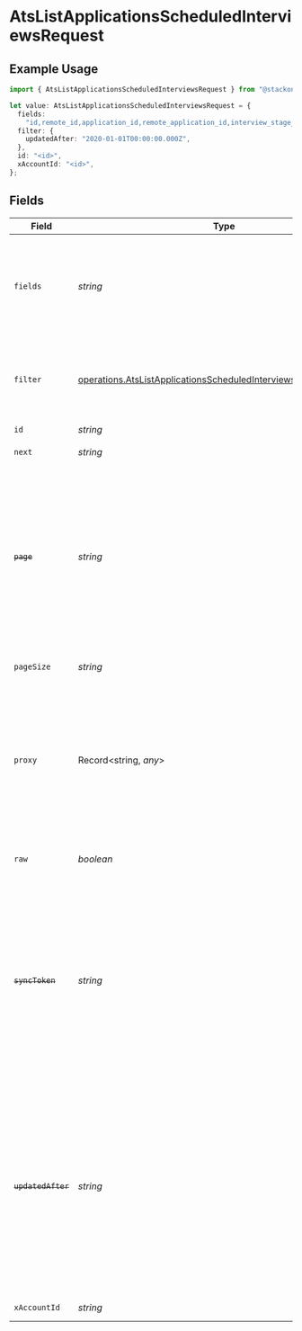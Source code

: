 # AtsListApplicationsScheduledInterviewsRequest

## Example Usage

```typescript
import { AtsListApplicationsScheduledInterviewsRequest } from "@stackone/stackone-client-ts/sdk/models/operations";

let value: AtsListApplicationsScheduledInterviewsRequest = {
  fields:
    "id,remote_id,application_id,remote_application_id,interview_stage_id,remote_interview_stage_id,interview_stage,status,interview_status,interviewer_ids,remote_interviewer_ids,interview_parts,interviewers,start_at,end_at,meeting_url,created_at,updated_at",
  filter: {
    updatedAfter: "2020-01-01T00:00:00.000Z",
  },
  id: "<id>",
  xAccountId: "<id>",
};
```

## Fields

| Field                                                                                                                                                                                                                                                        | Type                                                                                                                                                                                                                                                         | Required                                                                                                                                                                                                                                                     | Description                                                                                                                                                                                                                                                  | Example                                                                                                                                                                                                                                                      |
| ------------------------------------------------------------------------------------------------------------------------------------------------------------------------------------------------------------------------------------------------------------ | ------------------------------------------------------------------------------------------------------------------------------------------------------------------------------------------------------------------------------------------------------------ | ------------------------------------------------------------------------------------------------------------------------------------------------------------------------------------------------------------------------------------------------------------ | ------------------------------------------------------------------------------------------------------------------------------------------------------------------------------------------------------------------------------------------------------------ | ------------------------------------------------------------------------------------------------------------------------------------------------------------------------------------------------------------------------------------------------------------ |
| `fields`                                                                                                                                                                                                                                                     | *string*                                                                                                                                                                                                                                                     | :heavy_minus_sign:                                                                                                                                                                                                                                           | The comma separated list of fields that will be returned in the response (if empty, all fields are returned)                                                                                                                                                 | id,remote_id,application_id,remote_application_id,interview_stage_id,remote_interview_stage_id,interview_stage,status,interview_status,interviewer_ids,remote_interviewer_ids,interview_parts,interviewers,start_at,end_at,meeting_url,created_at,updated_at |
| `filter`                                                                                                                                                                                                                                                     | [operations.AtsListApplicationsScheduledInterviewsQueryParamFilter](../../../sdk/models/operations/atslistapplicationsscheduledinterviewsqueryparamfilter.md)                                                                                                | :heavy_minus_sign:                                                                                                                                                                                                                                           | Filter parameters that allow greater customisation of the list response                                                                                                                                                                                      |                                                                                                                                                                                                                                                              |
| `id`                                                                                                                                                                                                                                                         | *string*                                                                                                                                                                                                                                                     | :heavy_check_mark:                                                                                                                                                                                                                                           | N/A                                                                                                                                                                                                                                                          |                                                                                                                                                                                                                                                              |
| `next`                                                                                                                                                                                                                                                       | *string*                                                                                                                                                                                                                                                     | :heavy_minus_sign:                                                                                                                                                                                                                                           | The unified cursor                                                                                                                                                                                                                                           |                                                                                                                                                                                                                                                              |
| ~~`page`~~                                                                                                                                                                                                                                                   | *string*                                                                                                                                                                                                                                                     | :heavy_minus_sign:                                                                                                                                                                                                                                           | : warning: ** DEPRECATED **: This will be removed in a future release, please migrate away from it as soon as possible.<br/><br/>The page number of the results to fetch                                                                                     |                                                                                                                                                                                                                                                              |
| `pageSize`                                                                                                                                                                                                                                                   | *string*                                                                                                                                                                                                                                                     | :heavy_minus_sign:                                                                                                                                                                                                                                           | The number of results per page                                                                                                                                                                                                                               |                                                                                                                                                                                                                                                              |
| `proxy`                                                                                                                                                                                                                                                      | Record<string, *any*>                                                                                                                                                                                                                                        | :heavy_minus_sign:                                                                                                                                                                                                                                           | Query parameters that can be used to pass through parameters to the underlying provider request by surrounding them with 'proxy' key                                                                                                                         |                                                                                                                                                                                                                                                              |
| `raw`                                                                                                                                                                                                                                                        | *boolean*                                                                                                                                                                                                                                                    | :heavy_minus_sign:                                                                                                                                                                                                                                           | Indicates that the raw request result is returned                                                                                                                                                                                                            |                                                                                                                                                                                                                                                              |
| ~~`syncToken`~~                                                                                                                                                                                                                                              | *string*                                                                                                                                                                                                                                                     | :heavy_minus_sign:                                                                                                                                                                                                                                           | : warning: ** DEPRECATED **: This will be removed in a future release, please migrate away from it as soon as possible.<br/><br/>The sync token to select the only updated results                                                                           |                                                                                                                                                                                                                                                              |
| ~~`updatedAfter`~~                                                                                                                                                                                                                                           | *string*                                                                                                                                                                                                                                                     | :heavy_minus_sign:                                                                                                                                                                                                                                           | : warning: ** DEPRECATED **: This will be removed in a future release, please migrate away from it as soon as possible.<br/><br/>Use a string with a date to only select results updated after that given date                                               | 2020-01-01T00:00:00.000Z                                                                                                                                                                                                                                     |
| `xAccountId`                                                                                                                                                                                                                                                 | *string*                                                                                                                                                                                                                                                     | :heavy_check_mark:                                                                                                                                                                                                                                           | The account identifier                                                                                                                                                                                                                                       |                                                                                                                                                                                                                                                              |